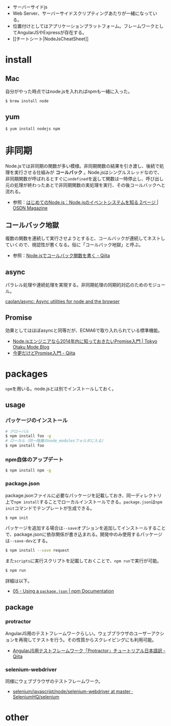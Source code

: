 * サーバーサイドjs
* Web Server、サーバーサイドスクリプティングあたりが一緒になっている。
* 位置付けとしてはアプリケーションプラットフォーム。フレームワークとしてAngularJSやExpressが存在する。
* [[チートシート|NodeJsCheatSheet]]

install
========

Mac
----

自分がやった時点ではnode.jsを入れればnpmも一緒に入った。

```bash
$ brew install node
```

yum
----

```bash
$ yum install nodejs npm
```

非同期
========

Node.jsでは非同期の関数が多い模様。非同期関数の結果を引き渡し、後続で処理を実行させる仕組みが **コールバック** 。Node.jsはシングルスレッドなので、非同期関数が呼ばれるとすぐに`undefined`を返して関数は一時停止し、呼び出し元の処理が終わったあとで非同期関数の実処理を実行、その後コールバックへと流れる。

* 参照：[はじめてのNode.js：Node.jsのイベントシステムを知る 2ページ | OSDN Magazine](https://osdn.jp/magazine/13/03/18/0939236/2)

コールバック地獄
----

複数の関数を連続して実行させようとすると、コールバックが連続してネストしていくので、視認性が悪くなる。俗に「コールバック地獄」と呼ぶ。

* 参照：[Node.jsでコールバック関数を書く - Qiita](http://qiita.com/Hitsuji/items/2f70405ed7f0442ea4be)

async
----

パラレル処理や連続処理を実現する。非同期処理の同期的対応のためのモジュール。

[caolan/async: Async utilities for node and the browser](https://github.com/caolan/async)

Promise
----

効果としてはほぼasyncと同等だが、ECMA6で取り入れられている標準機能。

* [Node.jsエンジニアなら2014年内に知っておきたいPromise入門 | Tokyo Otaku Mode Blog](http://blog.otakumode.com/2014/09/17/nodejs-promise/)
* [今更だけどPromise入門 - Qiita](http://qiita.com/koki_cheese/items/c559da338a3d307c9d88)

packages
========

`npm`を用いる。node.jsとは別でインストールしておく。

usage
----

### パッケージのインストール

```bash
# グローバル
$ npm install foo -g
# ローカル（同一階層のnode_modulesフォルダに入る）
$ npm install foo
```

### npm自体のアップデート

```bash
$ npm install npm -g
```

### package.json

package.jsonファイルに必要なパッケージを記載しておき、同一ディレクトリ上で`npm install`することでローカルインストールできる。`package.json`は`npm init`コマンドでテンプレートが生成できる。

```bash
$ npm init
```

パッケージを追加する場合は`--save`オプションを追加してインストールすることで、package.jsonに依存関係が書き込まれる。開発中のみ使用するパッケージは`--save-dev`とする。

```bash
$ npm install --save request
```

また`scripts`に実行スクリプトを記載しておくことで、`npm run`で実行が可能。

```bash
$ npm run
```

詳細は以下。

* [05 - Using a `package.json` | npm Documentation](https://docs.npmjs.com/getting-started/using-a-package.json)

package
----

### protractor

AngularJS用のテストフレームワークらしい。ウェブブラウザのユーザーアクションを再現してテストを行う。その性質からスクレイピングにも利用可能。

* [AngularJS用テストフレームワーク「Protractor」チュートリアル日本語訳 - Qiita](http://qiita.com/weed/items/30098f7be2f753580f63)

### selenium-webdriver

同様にウェブブラウザのテストフレームワーク。

* [selenium/javascript/node/selenium-webdriver at master · SeleniumHQ/selenium](https://github.com/SeleniumHQ/selenium/tree/master/javascript/node/selenium-webdriver)

other
========